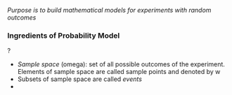 *Purpose is to build mathematical models for experiments with random outcomes*

### Ingredients of Probability Model
?
- *Sample space* (omega): set of all possible outcomes of the experiment. Elements of sample space are called sample points and denoted by w
- Subsets of sample space are called *events*
- 